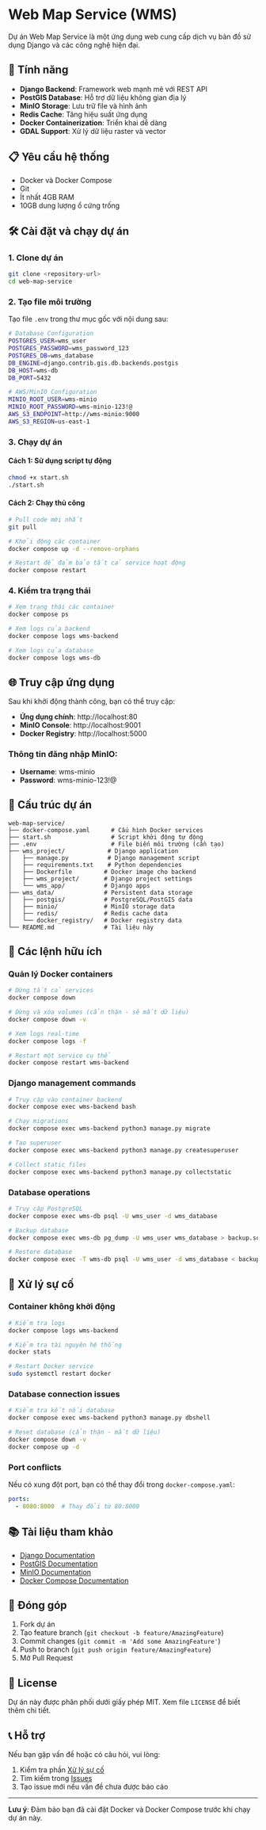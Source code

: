 # Web Map Service (WMS)

Dự án Web Map Service là một ứng dụng web cung cấp dịch vụ bản đồ sử dụng Django và các công nghệ hiện đại.

## 🚀 Tính năng

- **Django Backend**: Framework web mạnh mẽ với REST API
- **PostGIS Database**: Hỗ trợ dữ liệu không gian địa lý
- **MinIO Storage**: Lưu trữ file và hình ảnh
- **Redis Cache**: Tăng hiệu suất ứng dụng
- **Docker Containerization**: Triển khai dễ dàng
- **GDAL Support**: Xử lý dữ liệu raster và vector

## 📋 Yêu cầu hệ thống

- Docker và Docker Compose
- Git
- Ít nhất 4GB RAM
- 10GB dung lượng ổ cứng trống

## 🛠️ Cài đặt và chạy dự án

### 1. Clone dự án

```bash
git clone <repository-url>
cd web-map-service
```

### 2. Tạo file môi trường

Tạo file `.env` trong thư mục gốc với nội dung sau:

```bash
# Database Configuration
POSTGRES_USER=wms_user
POSTGRES_PASSWORD=wms_password_123
POSTGRES_DB=wms_database
DB_ENGINE=django.contrib.gis.db.backends.postgis
DB_HOST=wms-db
DB_PORT=5432

# AWS/MinIO Configuration
MINIO_ROOT_USER=wms-minio
MINIO_ROOT_PASSWORD=wms-minio-123!@
AWS_S3_ENDPOINT=http://wms-minio:9000
AWS_S3_REGION=us-east-1
```

### 3. Chạy dự án

#### Cách 1: Sử dụng script tự động
```bash
chmod +x start.sh
./start.sh
```

#### Cách 2: Chạy thủ công
```bash
# Pull code mới nhất
git pull

# Khởi động các container
docker compose up -d --remove-orphans

# Restart để đảm bảo tất cả service hoạt động
docker compose restart
```

### 4. Kiểm tra trạng thái

```bash
# Xem trạng thái các container
docker compose ps

# Xem logs của backend
docker compose logs wms-backend

# Xem logs của database
docker compose logs wms-db
```

## 🌐 Truy cập ứng dụng

Sau khi khởi động thành công, bạn có thể truy cập:

- **Ứng dụng chính**: http://localhost:80
- **MinIO Console**: http://localhost:9001
- **Docker Registry**: http://localhost:5000

### Thông tin đăng nhập MinIO:
- **Username**: wms-minio
- **Password**: wms-minio-123!@

## 📁 Cấu trúc dự án

```
web-map-service/
├── docker-compose.yaml      # Cấu hình Docker services
├── start.sh                 # Script khởi động tự động
├── .env                     # File biến môi trường (cần tạo)
├── wms_project/            # Django application
│   ├── manage.py           # Django management script
│   ├── requirements.txt    # Python dependencies
│   ├── Dockerfile         # Docker image cho backend
│   ├── wms_project/       # Django project settings
│   └── wms_app/           # Django apps
├── wms_data/              # Persistent data storage
│   ├── postgis/           # PostgreSQL/PostGIS data
│   ├── minio/             # MinIO storage data
│   ├── redis/             # Redis cache data
│   └── docker_registry/   # Docker registry data
└── README.md              # Tài liệu này
```

## 🔧 Các lệnh hữu ích

### Quản lý Docker containers

```bash
# Dừng tất cả services
docker compose down

# Dừng và xóa volumes (cẩn thận - sẽ mất dữ liệu)
docker compose down -v

# Xem logs real-time
docker compose logs -f

# Restart một service cụ thể
docker compose restart wms-backend
```

### Django management commands

```bash
# Truy cập vào container backend
docker compose exec wms-backend bash

# Chạy migrations
docker compose exec wms-backend python3 manage.py migrate

# Tạo superuser
docker compose exec wms-backend python3 manage.py createsuperuser

# Collect static files
docker compose exec wms-backend python3 manage.py collectstatic
```

### Database operations

```bash
# Truy cập PostgreSQL
docker compose exec wms-db psql -U wms_user -d wms_database

# Backup database
docker compose exec wms-db pg_dump -U wms_user wms_database > backup.sql

# Restore database
docker compose exec -T wms-db psql -U wms_user -d wms_database < backup.sql
```

## 🐛 Xử lý sự cố

### Container không khởi động

```bash
# Kiểm tra logs
docker compose logs wms-backend

# Kiểm tra tài nguyên hệ thống
docker stats

# Restart Docker service
sudo systemctl restart docker
```

### Database connection issues

```bash
# Kiểm tra kết nối database
docker compose exec wms-backend python3 manage.py dbshell

# Reset database (cẩn thận - mất dữ liệu)
docker compose down -v
docker compose up -d
```

### Port conflicts

Nếu có xung đột port, bạn có thể thay đổi trong `docker-compose.yaml`:

```yaml
ports:
  - 8080:8000  # Thay đổi từ 80:8000
```

## 📚 Tài liệu tham khảo

- [Django Documentation](https://docs.djangoproject.com/)
- [PostGIS Documentation](https://postgis.net/documentation/)
- [MinIO Documentation](https://docs.min.io/)
- [Docker Compose Documentation](https://docs.docker.com/compose/)

## 🤝 Đóng góp

1. Fork dự án
2. Tạo feature branch (`git checkout -b feature/AmazingFeature`)
3. Commit changes (`git commit -m 'Add some AmazingFeature'`)
4. Push to branch (`git push origin feature/AmazingFeature`)
5. Mở Pull Request

## 📄 License

Dự án này được phân phối dưới giấy phép MIT. Xem file `LICENSE` để biết thêm chi tiết.

## 📞 Hỗ trợ

Nếu bạn gặp vấn đề hoặc có câu hỏi, vui lòng:

1. Kiểm tra phần [Xử lý sự cố](#-xử-lý-sự-cố)
2. Tìm kiếm trong [Issues](../../issues)
3. Tạo issue mới nếu vấn đề chưa được báo cáo

---

**Lưu ý**: Đảm bảo bạn đã cài đặt Docker và Docker Compose trước khi chạy dự án này.
